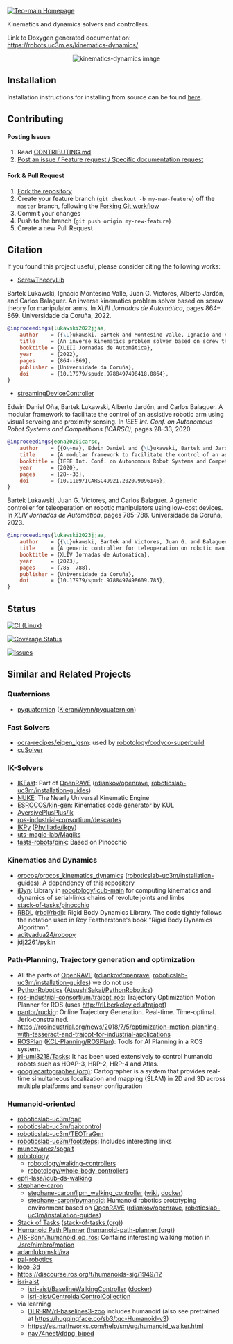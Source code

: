 [![Teo-main Homepage](https://img.shields.io/badge/kinematics-dynamics-orange.svg)](https://robots.uc3m.es/kinematics-dynamics/)

Kinematics and dynamics solvers and controllers.

Link to Doxygen generated documentation: https://robots.uc3m.es/kinematics-dynamics/

<p align="center"><img src="https://raw.githubusercontent.com/roboticslab-uc3m/kinematics-dynamics/master/doc/fig/kinematics-dynamics.png" alt="kinematics-dynamics image"/></p>

## Installation

Installation instructions for installing from source can be found [here](doc/kinematics-dynamics-install.md).

## Contributing

#### Posting Issues

1. Read [CONTRIBUTING.md](CONTRIBUTING.md)
2. [Post an issue / Feature request / Specific documentation request](https://github.com/roboticslab-uc3m/kinematics-dynamics/issues)

#### Fork & Pull Request

1. [Fork the repository](https://github.com/roboticslab-uc3m/kinematics-dynamics/fork)
2. Create your feature branch (`git checkout -b my-new-feature`) off the `master` branch, following the [Forking Git workflow](https://www.atlassian.com/git/tutorials/comparing-workflows/forking-workflow)
3. Commit your changes
4. Push to the branch (`git push origin my-new-feature`)
5. Create a new Pull Request

## Citation

If you found this project useful, please consider citing the following works:

- [ScrewTheoryLib](libraries/ScrewTheoryLib/)

Bartek Lukawski, Ignacio Montesino Valle, Juan G. Victores, Alberto Jardón, and Carlos Balaguer. An inverse kinematics problem solver based on screw theory for manipulator arms. In *XLIII Jornadas de Automática*, pages 864–869. Universidade da Coruña, 2022.

```bibtex
@inproceedings{lukawski2022jjaa,
    author    = {{\L}ukawski, Bartek and Montesino Valle, Ignacio and Victores, Juan G. and Jardón, Alberto and Balaguer, Carlos},
    title     = {An inverse kinematics problem solver based on screw theory for manipulator arms},
    booktitle = {XLIII Jornadas de Automática},
    year      = {2022},
    pages     = {864--869},
    publisher = {Universidade da Coruña},
    doi       = {10.17979/spudc.9788497498418.0864},
}
```

- [streamingDeviceController](programs/streamingDeviceController/)

Edwin Daniel Oña, Bartek Lukawski, Alberto Jardón, and Carlos Balaguer. A modular framework to facilitate the control of an assistive robotic arm using visual servoing and proximity sensing. In *IEEE Int. Conf. on Autonomous Robot Systems and Competitions (ICARSC)*, pages 28–33, 2020.

```bibtex
@inproceedings{eona2020icarsc,
    author    = {{O\~na}, Edwin Daniel and {\L}ukawski, Bartek and Jardón, Alberto and Balaguer, Carlos},
    title     = {A modular framework to facilitate the control of an assistive robotic arm using visual servoing and proximity sensing},
    booktitle = {IEEE Int. Conf. on Autonomous Robot Systems and Competitions (ICARSC)},
    year      = {2020},
    pages     = {28--33},
    doi       = {10.1109/ICARSC49921.2020.9096146},
}
```

Bartek Lukawski, Juan G. Victores, and Carlos Balaguer. A generic controller for teleoperation on robotic manipulators using low-cost devices. In *XLIV Jornadas de Automática*, pages 785–788. Universidade da Coruña, 2023.

```bibtex
@inproceedings{lukawski2023jjaa,
    author    = {{\L}ukawski, Bartek and Victores, Juan G. and Balaguer, Carlos},
    title     = {A generic controller for teleoperation on robotic manipulators using low-cost devices},
    booktitle = {XLIV Jornadas de Automática},
    year      = {2023},
    pages     = {785--788},
    publisher = {Universidade da Coruña},
    doi       = {10.17979/spudc.9788497498609.785},
}
```

## Status

[![CI (Linux)](https://github.com/roboticslab-uc3m/kinematics-dynamics/workflows/Continuous%20Integration/badge.svg)](https://github.com/roboticslab-uc3m/kinematics-dynamics/actions)

[![Coverage Status](https://coveralls.io/repos/roboticslab-uc3m/kinematics-dynamics/badge.svg)](https://coveralls.io/r/roboticslab-uc3m/kinematics-dynamics)

[![Issues](https://img.shields.io/github/issues/roboticslab-uc3m/kinematics-dynamics.svg?label=Issues)](https://github.com/roboticslab-uc3m/kinematics-dynamics/issues)

## Similar and Related Projects

### Quaternions

- [pyquaternion](http://kieranwynn.github.io/pyquaternion/) ([KieranWynn/pyquaternion](https://github.com/KieranWynn/pyquaternion))

### Fast Solvers

- [ocra-recipes/eigen_lgsm](https://github.com/ocra-recipes/eigen_lgsm): used by [robotology/codyco-superbuild](https://github.com/robotology/codyco-superbuild)
- [cuSolver](https://docs.nvidia.com/cuda/cusolver/index.html)

### IK-Solvers

- [IKFast](http://openrave.org/docs/0.8.2/ikfast/): Part of [OpenRAVE](http://openrave.org/) ([rdiankov/openrave](https://github.com/rdiankov/openrave), [roboticslab-uc3m/installation-guides](https://github.com/roboticslab-uc3m/installation-guides/blob/master/docs/install-openrave.md))
- [NUKE](https://vanadiumlabs.github.io/pypose/nuke-intro.html#NUKE): The Nearly Universal Kinematic Engine
- [ESROCOS/kin-gen](https://github.com/ESROCOS/kin-gen): Kinematics code generator by KUL
- [AversivePlusPlus/ik](https://github.com/AversivePlusPlus/ik)
- [ros-industrial-consortium/descartes](https://github.com/ros-industrial-consortium/descartes)
- [IKPy](https://phylliade.github.io/ikpy) ([Phylliade/ikpy](https://github.com/Phylliade/ikpy))
- [uts-magic-lab/Magiks](https://github.com/uts-magic-lab/Magiks)
- [tasts-robots/pink](https://github.com/tasts-robots/pink): Based on Pinocchio

### Kinematics and Dynamics

- [orocos/orocos_kinematics_dynamics](https://github.com/orocos/orocos_kinematics_dynamics) ([roboticslab-uc3m/installation-guides](https://github.com/roboticslab-uc3m/installation-guides/blob/master/docs/install-kdl.md)): A dependency of this repository
- [iDyn](http://www.icub.org/doc/icub-main/idyn_introduction.html): Library in [robotology/icub-main](https://github.com/robotology/icub-main) for computing kinematics and dynamics of serial-links chains of revolute joints and limbs
- [stack-of-tasks/pinocchio](https://github.com/stack-of-tasks/pinocchio)
- [RBDL](https://rbdl.github.io/) ([rbdl/rbdl](https://github.com/rbdl/rbdl)): Rigid Body Dynamics Library. The code tightly follows the notation used in Roy Featherstone's book "Rigid Body Dynamics Algorithm".
- [adityadua24/robopy](https://github.com/adityadua24/robopy)
- [jdj2261/pykin](https://github.com/jdj2261/pykin)

### Path-Planning, Trajectory generation and optimization

- All the parts of [OpenRAVE](http://openrave.org/) ([rdiankov/openrave](https://github.com/rdiankov/openrave), [roboticslab-uc3m/installation-guides](https://github.com/roboticslab-uc3m/installation-guides/blob/master/docs/install-openrave.md)) we do not use
- [PythonRobotics](https://atsushisakai.github.io/PythonRobotics/) ([AtsushiSakai/PythonRobotics](https://github.com/AtsushiSakai/PythonRobotics))
- [ros-industrial-consortium/trajopt\_ros](https://github.com/ros-industrial-consortium/trajopt_ros): Trajectory Optimization Motion Planner for ROS (uses http://rll.berkeley.edu/trajopt)
- [pantor/ruckig](https://github.com/pantor/ruckig): Online Trajectory Generation. Real-time. Time-optimal. Jerk-constrained.
- https://rosindustrial.org/news/2018/7/5/optimization-motion-planning-with-tesseract-and-trajopt-for-industrial-applications
- [ROSPlan](http://kcl-planning.github.io/ROSPlan/) ([KCL-Planning/ROSPlan](https://github.com/KCL-Planning/ROSPlan)): Tools for AI Planning in a ROS system.
- [jrl-umi3218/Tasks](https://github.com/jrl-umi3218/Tasks): It has been used extensively to control humanoid robots such as HOAP-3, HRP-2, HRP-4 and Atlas.
- [googlecartographer (org)](https://github.com/googlecartographer): Cartographer is a system that provides real-time simultaneous localization and mapping (SLAM) in 2D and 3D across multiple platforms and sensor configuration

### Humanoid-oriented

- [roboticslab-uc3m/gait](https://github.com/roboticslab-uc3m/gait)
- [roboticslab-uc3m/gaitcontrol](https://github.com/roboticslab-uc3m/gaitcontrol)
- [roboticslab-uc3m/TEOTraGen](https://github.com/roboticslab-uc3m/TEOTraGen)
- [roboticslab-uc3m/footsteps](https://github.com/roboticslab-uc3m/footsteps): Includes interesting links
- [munozyanez/spgait](https://github.com/munozyanez/spgait)
- [robotology](https://github.com/robotology)
  - [robotology/walking-controllers](https://github.com/robotology/walking-controllers)
  - [robotology/whole-body-controllers](https://github.com/robotology/whole-body-controllers)
- [epfl-lasa/icub-ds-walking](https://github.com/epfl-lasa/icub-ds-walking)
- [stephane-caron](https://github.com/stephane-caron)
  - [stephane-caron/lipm_walking_controller](https://github.com/stephane-caron/lipm_walking_controller) ([wiki](https://github.com/stephane-caron/lipm_walking_controller/wiki/How-to-use-the-graphical-user-interface%3F), [docker](https://hub.docker.com/r/stephanecaron/lipm_walking_controller))
  - [stephane-caron/pymanoid](https://github.com/stephane-caron/pymanoid): Humanoid robotics prototyping environment based on [OpenRAVE](http://openrave.org/) ([rdiankov/openrave](https://github.com/rdiankov/openrave), [roboticslab-uc3m/installation-guides](https://github.com/roboticslab-uc3m/installation-guides/blob/master/docs/install-openrave.md))
- [Stack of Tasks](https://stack-of-tasks.github.io/) ([stack-of-tasks (org)](https://github.com/stack-of-tasks))
- [Humanoid Path Planner](https://humanoid-path-planner.github.io/hpp-doc) ([humanoid-path-planner (org)](https://github.com/humanoid-path-planner))
- [AIS-Bonn/humanoid_op_ros](https://github.com/AIS-Bonn/humanoid_op_ros): Contains interesting walking motion in [./src/nimbro/motion](https://github.com/AIS-Bonn/humanoid_op_ros/tree/master/src/nimbro/motion)
- [adamlukomski/iva](https://github.com/adamlukomski/iva)
- [pal-robotics](https://github.com/pal-robotics)
- [loco-3d](https://github.com/loco-3d)
- https://discourse.ros.org/t/humanoids-sig/1949/12
- [isri-aist](https://github.com/isri-aist)
  - [isri-aist/BaselineWalkingController](https://github.com/isri-aist/BaselineWalkingController) ([docker](https://github.com/orgs/isri-aist/packages?repo_name=BaselineWalkingController))
  - [isri-aist/CentroidalControlCollection](https://github.com/isri-aist/CentroidalControlCollection)
- via learning
  - [DLR-RM/rl-baselines3-zoo](https://github.com/DLR-RM/rl-baselines3-zoo) includes humanoid (also see pretrained at <https://huggingface.co/sb3/tqc-Humanoid-v3>)
  - <https://es.mathworks.com/help/sm/ug/humanoid_walker.html>
  - [nav74neet/ddpg_biped](https://github.com/nav74neet/ddpg_biped)
